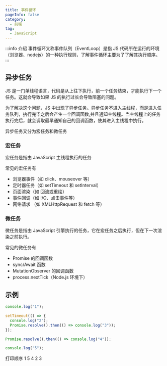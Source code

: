 ```yaml
---
title: 事件循环
pageInfo: false
category:
  - 前端
tag:
  - JavaScript
---
```


:::info 介绍
事件循环又称事件队列（EventLoop）是指 JS 代码所在运行的环境（浏览器、nodejs）的一种执行规则，了解事件循环主要为了了解其执行顺序。
:::

## 异步任务

JS 是一门单线程语言，代码是从上往下执行，前一个任务结束，才能执行下一个任务。这就会导致如果 JS 的执行过长会导致阻塞的问题。

为了解决这个问题，JS 中出现了异步任务。异步任务不进入主线程，而是进入任务队列，执行完毕之后会产生一个回调函数,并且通知主线程。当主线程上的任务执行完后，就会调取最早通知自己的回调函数，使其进入主线程中执行。

异步任务又分为宏任务和微任务

### 宏任务

宏任务是指由 JavaScript 主线程执行的任务

常见的宏任务有

- 浏览器事件（如 click、mouseover 等）
- 定时器任务（如 setTimeout 和 setInterval）
- 页面渲染（如 回流或重绘）
- 事件回调（如 I/O、点击事件等）
- 网络请求 （如 XMLHttpRequest 和 fetch 等）

### 微任务

微任务是指由 JavaScript 引擎执行的任务，它在宏任务之后执行，但在下一次渲染之前执行。

常见的微任务有

- Promise 的回调函数
- sync/Await 函数
- MutationObserver 的回调函数
- process.nextTick（Node.js 环境下）

## 示例

```js
console.log("1");

setTimeout(() => {
  console.log("2");
  Promise.resolve().then(() => console.log("3"));
});

Promise.resolve().then(() => console.log("4"));

console.log("5");
```

打印顺序 1 5 4 2 3
